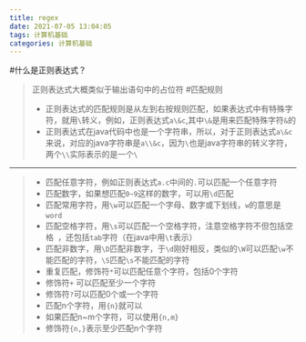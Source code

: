 ```yaml
---
title: regex
date: 2021-07-05 13:04:05
tags: 计算机基础
categories: 计算机基础
---
```

#什么是正则表达式？
>正则表达式大概类似于输出语句中的占位符
#匹配规则
> + 正则表达式的匹配规则是从左到右按规则匹配，如果表达式中有特殊字符，就用`\`转义，例如，正则表达式`a\&c`,其中`\&`是用来匹配特殊字符`&`的
> + 正则表达式在java代码中也是一个字符串，所以，对于正则表达式`a\&c`来说，对应的java字符串是`a\\&c`，因为`\`也是java字符串的转义字符，两个`\\`实际表示的是一个`\`
---
> + 匹配任意字符，例如正则表达式`a.c`中间的`.`可以匹配一个任意字符
> + 匹配数字，如果想匹配`0~9`这样的数字，可以用`\d`匹配
> + 匹配常用字符，用`\w`可以匹配一个字母、数字或下划线，`w`的意思是`word`
> + 匹配空格字符，用`\s`可以匹配一个空格字符，注意空格字符不但包括空格` `，还包括`tab`字符（在java中用`\t`表示）
> + 匹配非数字，用`\D`匹配非数字，于`\d`刚好相反，类似的`\W`可以匹配`\w`不能匹配的字符，`\S`匹配`\s`不能匹配的字符
> + 重复匹配，修饰符`*`可以匹配任意个字符，包括0个字符
> + 修饰符`+` 可以匹配至少一个字符
> + 修饰符`?`可以匹配0个或一个字符
> + 匹配n个字符，用`{n}`就可以
> + 如果匹配n~m个字符，可以使用`{n,m}`
> + 修饰符`{n,}`表示至少匹配n个字符
